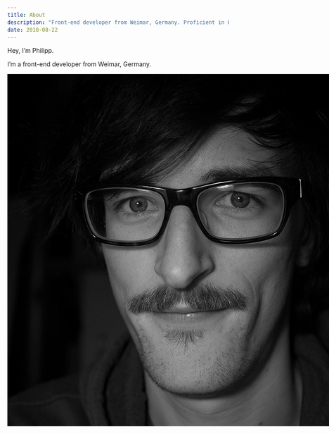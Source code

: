 ```yaml
---
title: About
description: "Front-end developer from Weimar, Germany. Proficient in HTML, CSS and JavaScript."
date: 2018-08-22
---
```

Hey, I’m Philipp.

I’m a front-end developer from Weimar, Germany.

<p class="marginalia">
  <img src="/img/me.jpg" alt ="Portrait of the author" style="position: absolute;">
</p>

In a few weeks, I will start my first job as a front-end developer at SendCloud and move to Eindhoven in the Netherlands.

I primarily write HTML, CSS, and JavaScript with a focus on accessibility. Find more details in my [CV](/cv).

On the web:

- <a href="{{ metadata.author.twitter }}" rel="me">Twitter</a>
- <a href="{{ metadata.author.github }}" rel="me">GitHub</a>

---

This site is hosted on [Uberspace](https://uberspace.de/) and built with [Eleventy](https://www.11ty.io).

All content is licensed under [CC BY-SA](https://creativecommons.org/licenses/by-sa/4.0/) unless otherwise stated.

Write love/hate mail to <a href="mailto:{{ metadata.author.mail }}" rel="me">{{ metadata.author.mail }}</a>.
